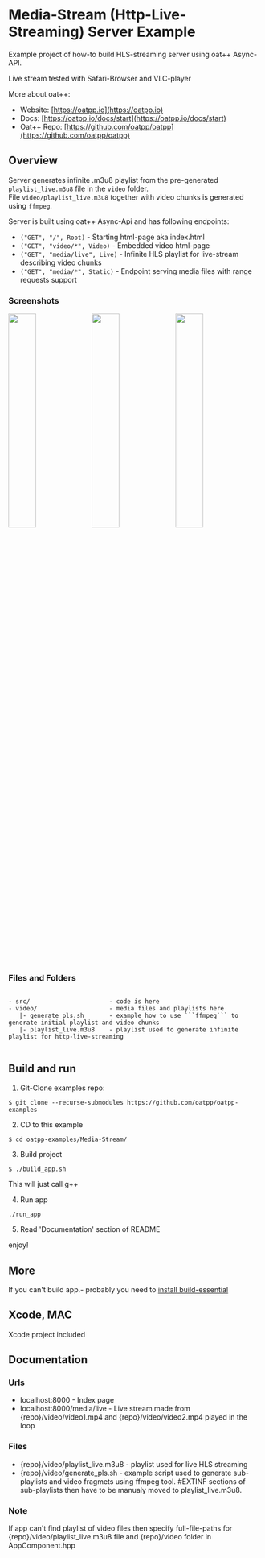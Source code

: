 # Media-Stream (Http-Live-Streaming) Server Example
Example project of how-to build HLS-streaming server using oat++ Async-API.

Live stream tested with Safari-Browser and VLC-player

More about oat++:
- Website: [https://oatpp.io](https://oatpp.io)
- Docs: [https://oatpp.io/docs/start](https://oatpp.io/docs/start)
- Oat++ Repo: [https://github.com/oatpp/oatpp](https://github.com/oatpp/oatpp)

## Overview

Server generates infinite .m3u8 playlist from the pre-generated 
```playlist_live.m3u8``` file in the ```video``` folder.  
File ```video/playlist_live.m3u8``` together with video chunks is generated using ```ffmpeg```.  

Server is built using oat++ Async-Api and has following endpoints:

- ```("GET", "/", Root)``` - Starting html-page aka index.html
- ```("GET", "video/*", Video)``` - Embedded video html-page 
- ```("GET", "media/live", Live)``` - Infinite HLS playlist for live-stream describing video chunks
- ```("GET", "media/*", Static)``` - Endpoint serving media files with range requests support

### Screenshots
<img src="https://github.com/oatpp/oatpp-examples/blob/master/Media-Stream/screenshots/screen-2.png" width="33%"><img src="https://github.com/oatpp/oatpp-examples/blob/master/Media-Stream/screenshots/screen-3.png" width="33%"><img src="https://github.com/oatpp/oatpp-examples/blob/master/Media-Stream/screenshots/screen-4.png" width="33%">

### Files and Folders

```

- src/                      - code is here
- video/                    - media files and playlists here
   |- generate_pls.sh       - example how to use ```ffmpeg``` to generate initial playlist and video chunks
   |- playlist_live.m3u8    - playlist used to generate infinite playlist for http-live-streaming
   
```

## Build and run

1) Git-Clone examples repo:
```
$ git clone --recurse-submodules https://github.com/oatpp/oatpp-examples
```

2) CD to this example 
```
$ cd oatpp-examples/Media-Stream/
```
3) Build project
```
$ ./build_app.sh
```
This will just call g++

4) Run app
```
./run_app
```
5) Read 'Documentation' section of README

enjoy!

## More
If you can't build app.- probably you need to [install build-essential](https://www.google.com.ua/search?q=install+build-essentials)

## Xcode, MAC
Xcode project included

## Documentation

### Urls
- localhost:8000 - Index page
- localhost:8000/media/live - Live stream made from {repo}/video/video1.mp4 and {repo}/video/video2.mp4 played in the loop

### Files
- {repo}/video/playlist_live.m3u8 - playlist used for live HLS streaming
- {repo}/video/generate_pls.sh - example script used to generate sub-playlists and video fragmets using ffmpeg tool. #EXTINF sections of sub-playlists then have to be manualy moved to playlist_live.m3u8.

### Note
If app can't find playlist of video files then specify full-file-paths for {repo}/video/playlist_live.m3u8 file and {repo}/video folder in AppComponent.hpp
